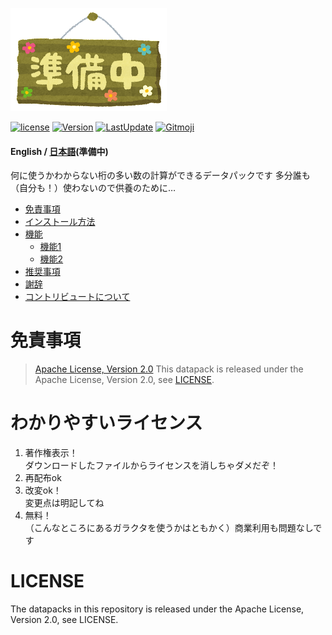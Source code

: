 ![Banner](https://raw.githubusercontent.com/haiiro2gou/Big-Number-Calculator/Release/images/banner.PNG)

[![license](https://img.shields.io/github/license/haiiro2gou/Big-Number-Calculator)](https://github.com/haiiro2gou/Big-Number-Calculator/blob/Release/LICENSE)
[![Version](https://img.shields.io/github/v/release/haiiro2gou/Big-Number-Calculator.svg)](https://github.com/haiiro2gou/Big-Number-Calculator/releases)
[![LastUpdate](https://img.shields.io/github/last-commit/haiiro2gou/Big-Number-Calculator.svg)](https://github.com/haiiro2gou/Big-Number-Calculator)
[![Gitmoji](https://img.shields.io/badge/gitmoji-%20😜%20😍-FFDD67.svg)](https://gitmoji.carloscuesta.me/)

#### English / [日本語](https://github.com/haiiro2gou/Big-Number-Calculator/blob/Release/README_ja.md)(準備中)

何に使うかわからない桁の多い数の計算ができるデータパックです
多分誰も（自分も！）使わないので供養のために…

- [免責事項](#免責事項)
- [インストール方法](#インストール方法)
- [機能](#機能)
  - [機能1](#機能1)
  - [機能2](#機能2)
- [推奨事項](#推奨事項)
- [謝辞](#謝辞)
- [コントリビュートについて](#コントリビュートについて)

# 免責事項
> [Apache License, Version 2.0](https://github.com/haiiro2gou/Big-Number-Calculator/blob/Release/LICENSE)
This datapack is released under the Apache License, Version 2.0, see [LICENSE](https://github.com/haiiro2gou/Big-Number-Calculator/blob/Release/LICENSE).

# わかりやすいライセンス
1. 著作権表示！  
ダウンロードしたファイルからライセンスを消しちゃダメだぞ！  
2. 再配布ok  
3. 改変ok！  
変更点は明記してね  
4. 無料！  
（こんなところにあるガラクタを使うかはともかく）商業利用も問題なしです  

# LICENSE
The datapacks in this repository is released under the Apache License, Version 2.0, see LICENSE.  
